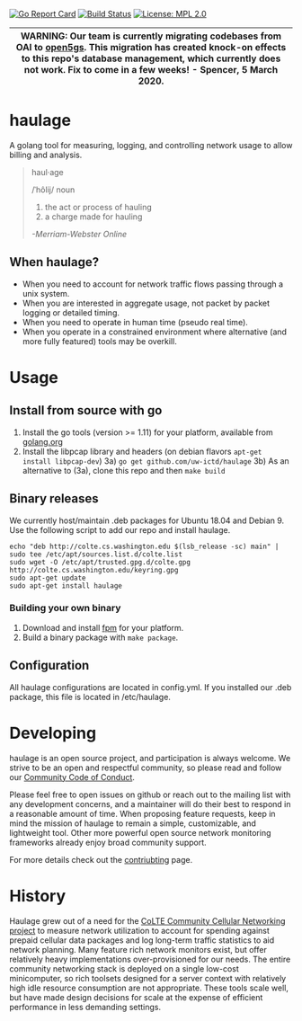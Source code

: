 [![Go Report Card](https://goreportcard.com/badge/github.com/uw-ictd/haulage)](https://goreportcard.com/report/github.com/uw-ictd/haulage)
[![Build Status](https://travis-ci.org/uw-ictd/haulage.svg?branch=master)](https://travis-ci.org/uw-ictd/haulage)
[![License: MPL 2.0](https://img.shields.io/badge/License-MPL%202.0-brightgreen.svg)](LICENSE)

| WARNING: Our team is currently migrating codebases from OAI to [open5gs](https://github.com/open5gs/open5gs). This migration has created knock-on effects to this repo's database management, which currently does not work. Fix to come in a few weeks! - Spencer, 5 March 2020. |
| --- |

# haulage
A golang tool for measuring, logging, and controlling network usage to
allow billing and analysis.

>haul·age
>
>/ˈhôlij/ noun
>
> 1. the act or process of hauling
> 2. a charge made for hauling
>
> *-Merriam-Webster Online*

## When haulage?
* When you need to account for network traffic flows passing through a
  unix system.
* When you are interested in aggregate usage, not packet by packet
  logging or detailed timing.
* When you need to operate in human time (pseudo real time).
* When you operate in a constrained environment where alternative (and
  more fully featured) tools may be overkill.

# Usage
## Install from source with go
 1) Install the go tools (version >= 1.11) for your platform, available from
    [golang.org](https://golang.org/doc/install)
 2) Install the libpcap library and headers (on debian flavors `apt-get install libpcap-dev`)
 3a) `go get github.com/uw-ictd/haulage`
 3b) As an alternative to (3a), clone this repo and then `make build`

## Binary releases
We currently host/maintain .deb packages for Ubuntu 18.04 and Debian 9. Use
the following script to add our repo and install haulage.
```
echo "deb http://colte.cs.washington.edu $(lsb_release -sc) main" | sudo tee /etc/apt/sources.list.d/colte.list
sudo wget -O /etc/apt/trusted.gpg.d/colte.gpg http://colte.cs.washington.edu/keyring.gpg
sudo apt-get update
sudo apt-get install haulage
```
### Building your own binary
 1) Download and install [fpm](https://github.com/jordansissel/fpm) for your
    platform.
 2) Build a binary package with `make package`.

## Configuration
All haulage configurations are located in config.yml. If you installed
our .deb package, this file is located in /etc/haulage.

# Developing
haulage is an open source project, and participation is always
welcome. We strive to be an open and respectful community, so please
read and follow our [Community Code of Conduct](CODE_OF_CONDUCT.md).

Please feel free to open issues on github or reach out to the mailing
list with any development concerns, and a maintainer will do their
best to respond in a reasonable amount of time. When proposing feature
requests, keep in mind the mission of haulage to remain a simple,
customizable, and lightweight tool. Other more powerful open source
network monitoring frameworks already enjoy broad community support.

For more details check out the [contriubting](CONTRIUBTING.md) page.

# History
Haulage grew out of a need for the [CoLTE Community Cellular
Networking project](https://github.com/uw-ictd/colte) to measure
network utilization to account for spending against prepaid cellular
data packages and log long-term traffic statistics to aid network
planning. Many feature rich network monitors exist, but offer
relatively heavy implementations over-provisioned for our needs. The
entire community networking stack is deployed on a single low-cost
minicomputer, so rich toolsets designed for a server context with
relatively high idle resource consumption are not appropriate. These
tools scale well, but have made design decisions for scale at the
expense of efficient performance in less demanding settings.
